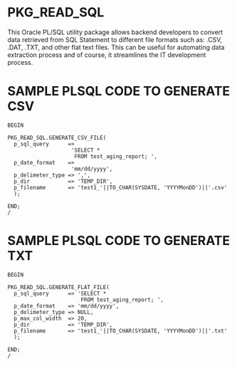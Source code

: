 # PKG_READ_SQL
This Oracle PL/SQL utility package allows backend developers to convert data retrieved from SQL Statement to different file formats such as: .CSV, .DAT, .TXT, and other flat text files. This can be useful for automating data extraction process and of course, it streamlines the IT development process.

# SAMPLE PLSQL CODE TO GENERATE CSV
    BEGIN
    
    PKG_READ_SQL.GENERATE_CSV_FILE(
      p_sql_query      =>
                        'SELECT *
                         FROM test_aging_report; ', 
      p_date_format    => 
                        'mm/dd/yyyy',
      p_delimeter_type => ',',  
      p_dir            => 'TEMP_DIR', 
      p_filename       => 'test1_'||TO_CHAR(SYSDATE, 'YYYYMonDD')||'.csv' 
      );

    END;
    /

# SAMPLE PLSQL CODE TO GENERATE TXT
    BEGIN
  
    PKG_READ_SQL.GENERATE_FLAT_FILE(
      p_sql_query      => 'SELECT *
                           FROM test_aging_report; ', 
      p_date_format    => 'mm/dd/yyyy',
      p_delimeter_type => NULL,  
      p_max_col_width  => 20,
      p_dir            => 'TEMP_DIR', 
      p_filename       => 'test1_'||TO_CHAR(SYSDATE, 'YYYYMonDD')||'.txt' 
      );
      
    END;
    /

